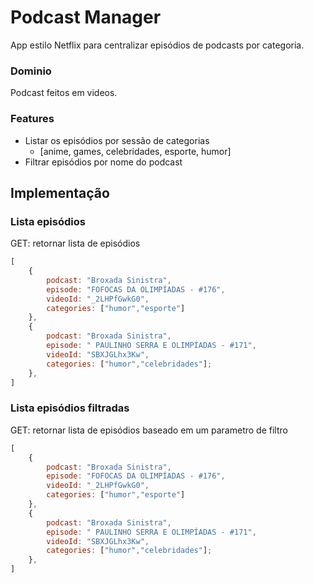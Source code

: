 # Podcast Manager

App estilo Netflix para centralizar episódios de podcasts por categoria.

### Dominio

Podcast feitos em videos.

### Features

-   Listar os episódios por sessão de categorias
    -   [anime, games, celebridades, esporte, humor]
-   Filtrar episódios por nome do podcast

## Implementação

### Lista episódios

GET: retornar lista de episódios

```js
[
    {
        podcast: "Broxada Sinistra",
        episode: "FOFOCAS DA OLIMPÍADAS - #176",
        videoId: "_2LHPfGwkG0",
        categories: ["humor","esporte"]
    },
    {
        podcast: "Broxada Sinistra",
        episode: " PAULINHO SERRA E OLIMPÍADAS - #171",
        videoId: "SBXJGLhx3Kw",
        categories: ["humor","celebridades"];
    },
]

```
### Lista episódios filtradas

GET: retornar lista de episódios baseado em um parametro de filtro

```js
[
    {
        podcast: "Broxada Sinistra",
        episode: "FOFOCAS DA OLIMPÍADAS - #176",
        videoId: "_2LHPfGwkG0",
        categories: ["humor","esporte"]
    },
    {
        podcast: "Broxada Sinistra",
        episode: " PAULINHO SERRA E OLIMPÍADAS - #171",
        videoId: "SBXJGLhx3Kw",
        categories: ["humor","celebridades"];
    },
]

```